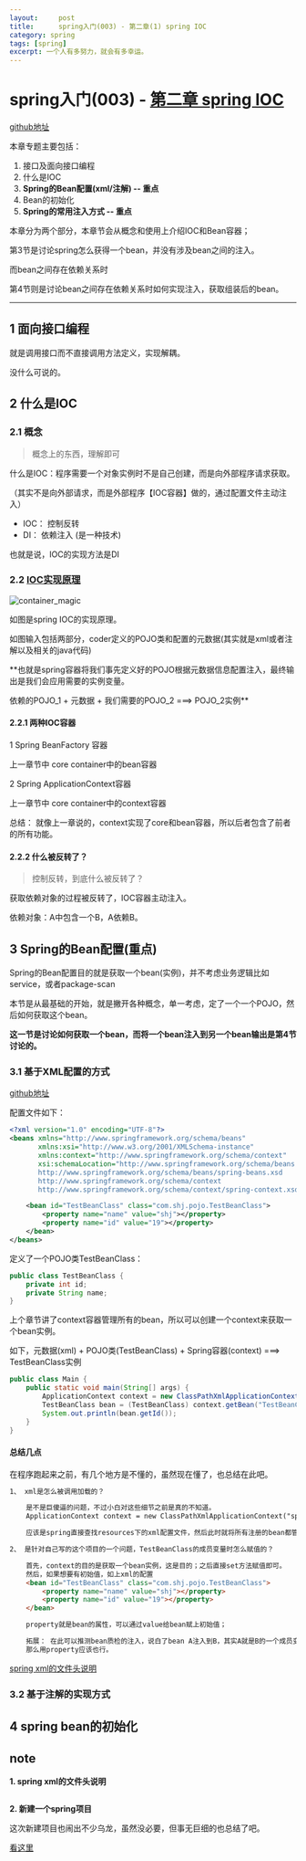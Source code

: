 ```yaml
---
layout:     post
title:      spring入门(003) - 第二章(1) spring IOC
category: spring
tags: [spring]
excerpt: 一个人有多努力，就会有多幸运。
---
```


spring入门(003) - [第二章 spring IOC](https://www.imooc.com/video/3665)
=======================================

[github地址]()

本章专题主要包括：

1. 接口及面向接口编程
2. 什么是IOC
3. **Spring的Bean配置(xml/注解) -- 重点**
4. Bean的初始化
5. **Spring的常用注入方式 -- 重点**

本章分为两个部分，本章节会从概念和使用上介绍IOC和Bean容器；

第3节是讨论spring怎么获得一个bean，并没有涉及bean之间的注入。

而bean之间存在依赖关系时

第4节则是讨论bean之间存在依赖关系时如何实现注入，获取组装后的bean。

-----------------------------------------

1 面向接口编程
-----------------------------------------

就是调用接口而不直接调用方法定义，实现解耦。

没什么可说的。

2 什么是IOC
-----------------------------------------

### 2.1 概念

> 概念上的东西，理解即可

什么是IOC：程序需要一个对象实例时不是自己创建，而是向外部程序请求获取。

（其实不是向外部请求，而是外部程序【IOC容器】做的，通过配置文件主动注入）

- IOC： 控制反转
- DI： 依赖注入 (是一种技术)

也就是说，IOC的实现方法是DI

### 2.2 [IOC实现原理](https://www.yiibai.com/spring/spring_ioc_containers.html)

![container_magic](https://hunzino1.github.io/assets/images/2019/spring/container-magic.png)

如图是spring IOC的实现原理。

如图输入包括两部分，coder定义的POJO类和配置的元数据(其实就是xml或者注解以及相关的java代码)

**也就是spring容器将我们事先定义好的POJO根据元数据信息配置注入，最终输出是我们会应用需要的实例变量。

依赖的POJO_1 + 元数据 + 我们需要的POJO_2 ===> POJO_2实例**

#### 2.2.1 两种IOC容器

1 Spring BeanFactory 容器

上一章节中 core container中的bean容器

2 Spring ApplicationContext容器

上一章节中 core container中的context容器

总结： 就像上一章说的，context实现了core和bean容器，所以后者包含了前者的所有功能。

#### 2.2.2 什么被反转了？

> 控制反转，到底什么被反转了？

获取依赖对象的过程被反转了，IOC容器主动注入。

依赖对象：A中包含一个B，A依赖B。

3 Spring的Bean配置(重点)
-----------------------------------------------

Spring的Bean配置目的就是获取一个bean(实例)，并不考虑业务逻辑比如service，或者package-scan

本节是从最基础的开始，就是撇开各种概念，单一考虑，定了一个一个POJO，然后如何获取这个bean。

**这一节是讨论如何获取一个bean，而将一个bean注入到另一个bean输出是第4节讨论的。**

### 3.1 基于XML配置的方式

[github地址](https://github.com/hunzino1/spring_round_one/tree/master/muke/chapter2)

配置文件如下：

```xml
<?xml version="1.0" encoding="UTF-8"?>
<beans xmlns="http://www.springframework.org/schema/beans"
       xmlns:xsi="http://www.w3.org/2001/XMLSchema-instance"
       xmlns:context="http://www.springframework.org/schema/context"
       xsi:schemaLocation="http://www.springframework.org/schema/beans
       http://www.springframework.org/schema/beans/spring-beans.xsd
       http://www.springframework.org/schema/context
       http://www.springframework.org/schema/context/spring-context.xsd">

    <bean id="TestBeanClass" class="com.shj.pojo.TestBeanClass">
        <property name="name" value="shj"></property>
        <property name="id" value="19"></property>
    </bean>
</beans>
```

定义了一个POJO类TestBeanClass：

```java
public class TestBeanClass {
    private int id;
    private String name;
}
```

上个章节讲了context容器管理所有的bean，所以可以创建一个context来获取一个bean实例。

如下，元数据(xml) + POJO类(TestBeanClass) + Spring容器(context)  ===>  TestBeanClass实例

```java
public class Main {
    public static void main(String[] args) {
        ApplicationContext context = new ClassPathXmlApplicationContext("spring-context.xml");
        TestBeanClass bean = (TestBeanClass) context.getBean("TestBeanClass");
        System.out.println(bean.getId());
    }
}
```

#### 总结几点

在程序跑起来之前，有几个地方是不懂的，虽然现在懂了，也总结在此吧。

```html
1、 xml是怎么被调用加载的？

    是不是巨傻逼的问题，不过小白对这些细节之前是真的不知道。
    ApplicationContext context = new ClassPathXmlApplicationContext("spring-context.xml");

    应该是spring直接查找resources下的xml配置文件，然后此时就将所有注册的bean都管理在context容器中了。

2、 是针对自己写的这个项目的一个问题，TestBeanClass的成员变量时怎么赋值的？

    首先，context的目的是获取一个bean实例，这是目的；之后直接set方法赋值即可。
    然后，如果想要有初始值，如上xml的配置
    <bean id="TestBeanClass" class="com.shj.pojo.TestBeanClass">
        <property name="name" value="shj"></property>
        <property name="id" value="19"></property>
    </bean>

    property就是bean的属性，可以通过value给bean赋上初始值；

    拓展： 在此可以推测bean质检的注入，说白了bean A注入到B，其实A就是B的一个成员变量
    那么用property应该也行。

```

[spring xml的文件头说明](#spring_xml)

### 3.2 基于注解的实现方式

4 spring bean的初始化
------------------------------------------------

note
---------------------------------------------------

<span id="spring_xml">**1. spring xml的文件头说明**</span>

```html
```

**2. 新建一个spring项目**

这次新建项目也闹出不少乌龙，虽然没必要，但事无巨细的也总结了吧。

[看这里]()


